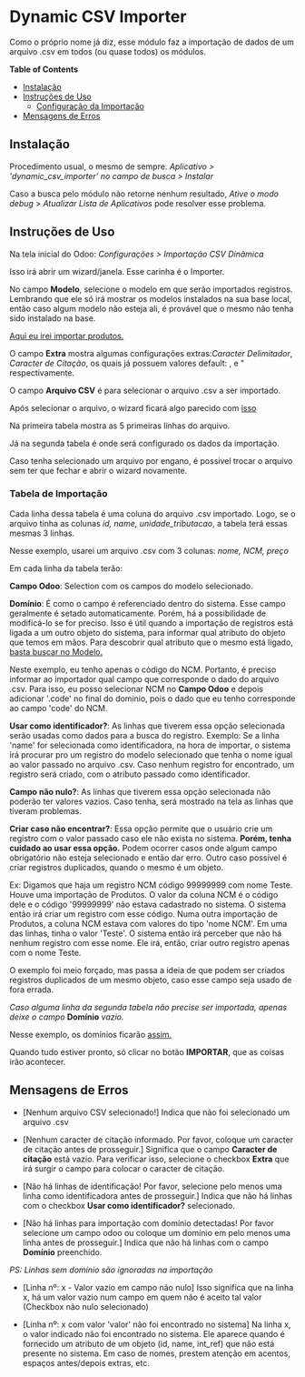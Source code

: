 # Dynamic CSV Importer #

Como o próprio nome já diz, esse módulo faz a importação de dados de um arquivo .csv em todos (ou quase todos) os módulos.

**Table of Contents**

- [Instalação](#Instalação)
- [Instruções de Uso](#Instruções-de-Uso)
  - [Configuração da Importação](#Tabela-de-Importação)
- [Mensagens de Erros](#Mensagens-de-Erros)

## Instalação ##

Procedimento usual, o mesmo de sempre.
*Aplicativo > 'dynamic_csv_importer' no campo de busca > Instalar*

Caso a busca pelo módulo não retorne nenhum resultado, *Ative o modo debug > Atualizar Lista de Aplicativos* pode resolver esse problema.

## Instruções de Uso ##

Na tela inicial do Odoo:
*Configurações > Importação CSV Dinâmica*

Isso irá abrir um wizard/janela. Esse carinha é o Importer.

No campo **Modelo**, selecione o modelo em que serão importados registros. 
Lembrando que ele só irá mostrar os modelos instalados na sua base local, 
então caso algum modelo não esteja ali, é provável que o mesmo não tenha sido 
instalado na base.

[Aqui eu irei importar produtos.](./static/images/img1.png)

O campo **Extra** mostra algumas configurações extras:*Caracter Delimitador*, 
*Caracter de Citação*, os quais já possuem valores default: , e " respectivamente.

O campo **Arquivo CSV** é para selecionar o arquivo .csv a ser importado.

Após selecionar o arquivo, o wizard ficará algo parecido com [isso](./static/images/img2.png)

Na primeira tabela mostra as 5 primeiras linhas do arquivo.

Já na segunda tabela é onde será configurado os dados da importação.

Caso tenha selecionado um arquivo por engano, é possivel trocar o arquivo sem
ter que fechar e abrir o wizard novamente.

### Tabela de Importação ###

Cada linha dessa tabela é uma coluna do arquivo .csv importado. Logo, se o arquivo
tinha as colunas *id, name, unidade_tributacao*, a tabela terá essas mesmas 3 linhas.

Nesse exemplo, usarei um arquivo .csv com 3 colunas: *nome, NCM, preço*

Em cada linha da tabela terão:

**Campo Odoo**: Selection com os campos do modelo selecionado.

**Domínio**: É como o campo é referenciado dentro do sistema.
Esse campo geralmente é setado automaticamente. Porém, há a possibilidade de
modificá-lo se for preciso. Isso é útil quando a importação de registros está
ligada a um outro objeto do sistema, para informar qual atributo do objeto que
temos em mãos.
Para descobrir qual atributo que o mesmo está ligado, [basta buscar no Modelo.](./static/images/model.png)

Neste exemplo, eu tenho apenas o código do NCM.
Portanto, é preciso informar ao importador qual campo que corresponde o dado
do arquivo .csv.
Para isso, eu posso selecionar NCM no **Campo Odoo** e depois adicionar '.code'
no final do dominio, pois o dado que eu tenho corresponde ao campo 'code' do NCM.

**Usar como identificador?**: As linhas que tiverem essa opção selecionada serão
usadas como dados para a busca do registro.
Exemplo:
Se a linha 'name' for selecionada como identificadora, na hora de importar, o 
sistema irá procurar pro um registro do modelo selecionado que tenha o nome
igual ao valor passado no arquivo .csv.
Caso nenhum registro for encontrado, um registro será criado, com o atributo
passado como identificador.

**Campo não nulo?**: As linhas que tiverem essa opção selecionada não poderão ter
valores vazios. Caso tenha, será mostrado na tela as linhas que tiveram problemas.

**Criar caso não encontrar?**: Essa opção permite que o usuário crie um
registro com o valor passado caso ele não exista no sistema.
**Porém, tenha cuidado ao usar essa opção.** Podem ocorrer casos onde algum
campo obrigatório não esteja selecionado e então dar erro. Outro caso possível
é criar registros duplicados, quando o mesmo é um objeto.

Ex:
Digamos que haja um registro NCM código 99999999 com nome Teste.
Houve uma importação de Produtos. O valor da coluna NCM é o código dele e o
código '99999999' não estava cadastrado no sistema. O sistema então irá
criar um registro com esse código.
Numa outra importação de Produtos, a coluna NCM estava com valores do tipo 'nome NCM'.
Em uma das linhas, tinha o valor 'Teste'. O sistema então irá
perceber que não há nenhum registro com esse nome. Ele irá, então, criar
outro registro apenas com o nome Teste.

O exemplo foi meio forçado, mas passa a ideia de que podem ser criados registros
duplicados de um mesmo objeto, caso esse campo seja usado de fora errada.

*Caso alguma linha da segunda tabela não precise ser importada, apenas deixe o campo* **Domínio** *vazio.*

Nesse exemplo, os domínios ficarão [assim.](./static/images/img3.png)

Quando tudo estiver pronto, só clicar no botão **IMPORTAR**, que as coisas irão acontecer.

## Mensagens de Erros ##
- [Nenhum arquivo CSV selecionado!]
Indica que não foi selecionado um arquivo .csv

- [Nenhum caracter de citação informado. Por favor, coloque um caracter de citação antes de prosseguir.]
Significa que o campo **Caracter de citação** está vazio. Para verificar isso, selecione o checkbox
**Extra** que irá surgir o campo para colocar o caracter de citação.

- [Não há linhas de identificação! Por favor, selecione pelo menos uma linha como identificadora antes de prosseguir.]
Indica que não há linhas com o checkbox **Usar como identificador?** selecionado.

- [Não há linhas para importação com domínio detectadas! Por favor selecione um campo odoo ou coloque um domínio em pelo menos uma linha antes de prosseguir.]
Indica que não há linhas com o campo **Domínio** preenchido.

*PS: Linhas sem domínio são ignoradas na importação*

- [Linha nº: x - Valor vazio em campo não nulo]
Isso significa que na linha x, há um valor vazio num campo em quem não é aceito tal valor (Checkbox não nulo selecionado)

- [Linha nº: x com valor 'valor' não foi encontrado no sistema]
Na linha x, o valor indicado não foi encontrado no sistema. Ele aparece quando é fornecido um
atributo de um objeto (id, name, int_ref) que não está presente no sistema. Em caso de nomes,
prestem atenção em acentos, espaços antes/depois extras, etc.
